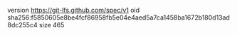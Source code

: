 version https://git-lfs.github.com/spec/v1
oid sha256:f5850605e8be4fcf86958fb5e04e4aed5a7ca1458ba1672b180d13ad8dc255c4
size 465
